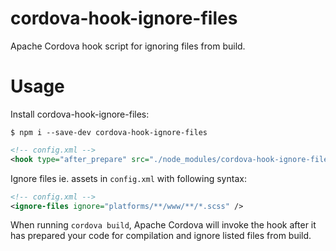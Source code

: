 # cordova-hook-ignore-files
Apache Cordova hook script for ignoring files from build.

# Usage

Install cordova-hook-ignore-files:

```shell
$ npm i --save-dev cordova-hook-ignore-files
```

```xml
<!-- config.xml -->
<hook type="after_prepare" src="./node_modules/cordova-hook-ignore-files/ignore-files.js" type="after_build" />
```

Ignore files ie. assets in `config.xml` with following syntax:

```xml
<!-- config.xml -->
<ignore-files ignore="platforms/**/www/**/*.scss" />
```

When running `cordova build`, Apache Cordova will invoke the hook after it has prepared your code for compilation and ignore listed files from build.
